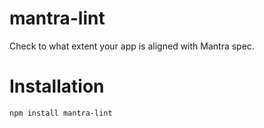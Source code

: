 # mantra-lint

Check to what extent your app is aligned with Mantra spec.


# Installation

    npm install mantra-lint
